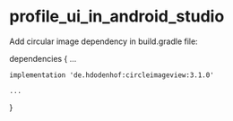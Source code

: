 # profile_ui_in_android_studio



Add circular image dependency in build.gradle file:

dependencies {
    ...
    
    implementation 'de.hdodenhof:circleimageview:3.1.0'
    
    ...
}
